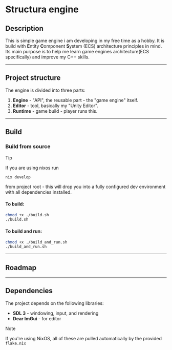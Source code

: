 # Structura engine
## Description
This is simple game engine i am developing in my free time as a hobby. It is build with **E**ntity **C**omponent **S**ystem (ECS) architecture principles in mind. Its main purpose is to help me learn game engines architecture(ECS specifically) and improve my C++ skills.

---

## Project structure
The engine is divided into three parts:
1. **Engine** - "API", the reusable part - the "game engine" itself.
2. **Editor** - tool, basically my "Unity Editor".
3. **Runtime** - game build - player runs this.

---

## Build
### Build from source
> [!TIP]
> If you are using nixos run
> ```bash
> nix develop
> ```
> from project root - this will drop you into a fully configured dev environment with all dependencies installed.

#### To build:
```bash
chmod +x ./build.sh
./build.sh
```
#### To build and run:
```bash
chmod +x ./build_and_run.sh
./build_and_run.sh
```

---

## Roadmap

---

## Dependencies
The project depends on the following libraries:
- **SDL 3** - windowing, input, and rendering
- **Dear ImGui** - for editor
> [!NOTE]
> If you're using NixOS, all of these are pulled automatically by the provided `flake.nix`
